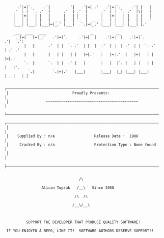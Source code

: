           .'|=|`.     .'|        .'|   .'|=|_.'   .'|=|`.     .'| |   |            
        .'  | |  `. .'  |      .'  | .'  |      .'  | |  `. .'  |\|   |            
        |   |=|   | |   |      |   | |   |      |   |=|   | |   | |   |            
        |   | |   | |   |  ___ |   | `.  |  ___ |   | |   | |   | |  .'            
        |___| |___| |___|=|_.' |___|   `.|=|_.' |___| |___| |___| |.'              

         ___  ___   ___                    __          __                          
        `._|=|   |=|_.'   .'|=|`.     .'|=|  |    .'|=|  |   .'|=|`.     .'|   .'| 
             |   |      .'  | |  `. .'  | |  |  .'  | |  | .'  | |  `. .'  | .' .' 
             |   |      |   | |   | |   |=|.'   |   |=|.'  |   |=|   | |   |=|.:   
             `.  |      `.  | |  .' |   |       |   |  |`. |   | |   | |   |   |'. 
               `.|        `.|=|.'   |___|       |___|  |_| |___| |___| |___|   |_| 

     ┌────────────────────────────────────────────────────────────────────────────┐
     │                             Proudly Presents:                              │
     │                 ~~~~~~~~~~~~~~~~~~~~~~~~~~~~~~~~~~~~~~~~~~                 │
     └────────────────────────────────────────────────────────────────────────────┘
     ┌────────────────────────────────────────────────────────────────────────────┐
     │                                                                            │
     │    Supplied By : n/a                  Release Date :  1988                 │
     │     Cracked By : n/a                  Protection Type : None found         │
     │                                                                            │
     ├────────────────────────────────────────────────────────────────────────────┤


                                      /\

                     Alican Toprak   /__\   Since 1988

                                    /\  /\

                                   /__\/__\



              SUPPORT THE DEVELOPER THAT PRODUCE QUALITY SOFTWARE!

     IF YOU ENJOYED A REPO, LIKE IT!  SOFTWARE AUTHORS DESERVE SUPPORT!!
